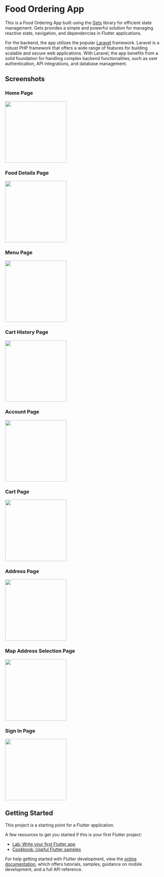 # Food Ordering App

This is a Food Ordering App built using the [Getx](https://github.com/jonataslaw/getx) library for efficient state management. Getx provides a simple and powerful solution for managing reactive state, navigation, and dependencies in Flutter applications.

For the backend, the app utilizes the popular [Laravel](https://laravel.com/) framework. Laravel is a robust PHP framework that offers a wide range of features for building scalable and secure web applications. With Laravel, the app benefits from a solid foundation for handling complex backend functionalities, such as user authentication, API integrations, and database management.

## Screenshots

### Home Page
<img src="screenshots/home_page.png" width="200">

### Food Details Page
<img src="screenshots/food_details_page.png" width="200">

### Menu Page
<img src="screenshots/menu_page.png" width="200">

### Cart History Page
<img src="screenshots/cart_history_page.png" width="200">

### Account Page
<img src="screenshots/account_page.png" width="200">

### Cart Page
<img src="screenshots/cart_page.png" width="200">

### Address Page
<img src="screenshots/address_page.png" width="200">

### Map Address Selection Page
<img src="screenshots/map_address_selection_page.png" width="200">

### Sign In Page
<img src="screenshots/sign_in_page.png" width="200">

## Getting Started

This project is a starting point for a Flutter application.

A few resources to get you started if this is your first Flutter project:

- [Lab: Write your first Flutter app](https://docs.flutter.dev/get-started/codelab)
- [Cookbook: Useful Flutter samples](https://docs.flutter.dev/cookbook)

For help getting started with Flutter development, view the
[online documentation](https://docs.flutter.dev/), which offers tutorials,
samples, guidance on mobile development, and a full API reference.
